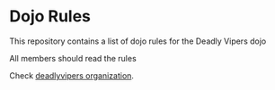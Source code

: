 Dojo Rules
==========

This repository contains a list of dojo rules for the Deadly Vipers dojo

All members should read the rules

Check [deadlyvipers organization](https://github.com/deadlyvipers).
